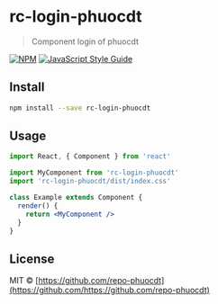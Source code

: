 # rc-login-phuocdt

> Component login of phuocdt

[![NPM](https://img.shields.io/npm/v/rc-login-phuocdt.svg)](https://www.npmjs.com/package/rc-login-phuocdt) [![JavaScript Style Guide](https://img.shields.io/badge/code_style-standard-brightgreen.svg)](https://standardjs.com)

## Install

```bash
npm install --save rc-login-phuocdt
```

## Usage

```jsx
import React, { Component } from 'react'

import MyComponent from 'rc-login-phuocdt'
import 'rc-login-phuocdt/dist/index.css'

class Example extends Component {
  render() {
    return <MyComponent />
  }
}
```

## License

MIT © [https://github.com/repo-phuocdt](https://github.com/https://github.com/repo-phuocdt)
